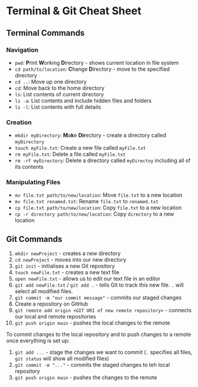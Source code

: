 # Terminal & Git Cheat Sheet

## Terminal Commands

### Navigation

- `pwd`: **P**rint **W**orking **D**irectory - shows current location in file system
- `cd path/to/location`: **C**hange **D**irectory - move to the specified directory
- `cd ..`: Move up one directory
- `cd`: Move back to the home directory
- `ls`: List contents of current directory
- `ls -a`: List contents and include hidden files and folders
- `ls -l`: List contents with full details

### Creation

- `mkdir myDirectory`: **M**a**k**e **Dir**ectory - create a directory called `myDirectory`
- `touch myFile.txt`: Create a new file called `myFile.txt`
- `rm myFile.txt`: Delete a file called `myFile.txt`
- `rm -rf myDirectory`: Delete a directory called `myDirectoy` including all of its contents

### Manipulating Files

- `mv file.txt path/to/new/location`: Move `file.txt` to a new location
- `mv file.txt renamed.txt`: Rename `file.txt` to `renamed.txt`
- `cp file.txt path/to/new/location`: Copy `file.txt` to a new location
- `cp -r directory path/to/new/location`: Copy `directory` to a new location



## Git Commands

1. `mkdir newProject` - creates a new directory
2. `cd newProject` - moves into our new directory
3. `git init` - initialises a new Git repository
4. `touch newFile.txt` - creates a new text file
5. `open newFile.txt` - allows us to edit our text file in an editor
6. `git add newFile.txt` / `git add .` - tells Git to track this new file. `.` will select all modified files.
7. `git commit -m "our commit message"` - commits our staged changes
8. Create a repository on GitHub
9. `git remote add origin <GIT URI of new remote repository>` - connects our local and remote repositories
10. `git push origin main` - pushes the local changes to the remote

To commit changes to the local repository and to push changes to a remote once everything is set up:

1. `git add ...` - stage the changes we want to commit (`.` specifies all files, `git status` will show all modified files)
2. `git commit -m "..."` - commits the staged changes to teh local repository
3. `git push origin main` - pushes the changes to the remote